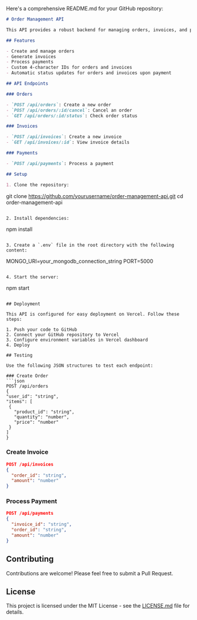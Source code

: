Here's a comprehensive README.md for your GitHub repository:

```markdown
# Order Management API

This API provides a robust backend for managing orders, invoices, and payments. It's built with Node.js, Express, and MongoDB, and is designed for easy deployment on Vercel.

## Features

- Create and manage orders
- Generate invoices
- Process payments
- Custom 4-character IDs for orders and invoices
- Automatic status updates for orders and invoices upon payment

## API Endpoints

### Orders

- `POST /api/orders`: Create a new order
- `POST /api/orders/:id/cancel`: Cancel an order
- `GET /api/orders/:id/status`: Check order status

### Invoices

- `POST /api/invoices`: Create a new invoice
- `GET /api/invoices/:id`: View invoice details

### Payments

- `POST /api/payments`: Process a payment

## Setup

1. Clone the repository:
   ```
   git clone https://github.com/yourusername/order-management-api.git
   cd order-management-api
   ```

2. Install dependencies:
   ```
   npm install
   ```

3. Create a `.env` file in the root directory with the following content:
   ```
   MONGO_URI=your_mongodb_connection_string
   PORT=5000
   ```

4. Start the server:
   ```
   npm start
   ```

## Deployment

This API is configured for easy deployment on Vercel. Follow these steps:

1. Push your code to GitHub
2. Connect your GitHub repository to Vercel
3. Configure environment variables in Vercel dashboard
4. Deploy

## Testing

Use the following JSON structures to test each endpoint:

### Create Order
```json
POST /api/orders
{
  "user_id": "string",
  "items": [
    {
      "product_id": "string",
      "quantity": "number",
      "price": "number"
    }
  ]
}
```

### Create Invoice
```json
POST /api/invoices
{
  "order_id": "string",
  "amount": "number"
}
```

### Process Payment
```json
POST /api/payments
{
  "invoice_id": "string",
  "order_id": "string",
  "amount": "number"
}
```

## Contributing

Contributions are welcome! Please feel free to submit a Pull Request.

## License

This project is licensed under the MIT License - see the [LICENSE.md](LICENSE.md) file for details.
